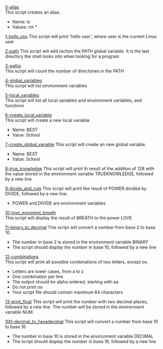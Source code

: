 [0-alias](./0-alias)  
This script creates an alias.  
- Name: ls
- Values: rm *

[1-hello_you](./1-hello_you)
This script will print 'hello user', where user is the current Linux user  

[2-path](./2-path)
This script will add /action the PATH global variable. It is the last directory the shell looks into when looking for a program  

[3-paths](./3-paths)  
This script will count the number of directories in the PATH  

[4-global_variables](./4-global_variables)  
This script will list environment variables  

[5-local_variables](./5-local_variables)  
This script will list all local variables and environment variables, and functions  

[6-create_local_variable](./6-create_local_variable)  
This script will create a new local variable  
- Name: BEST  
- Value: School  

[7-create_global_variable](./7-create_global_variable)
This script will create an new global variable.  
- Name: BEST
- Value: School  

[8-true_knowledge](./8-true_knowledge)
This script will print th result of the addition of 128 with the value stored in the environment variable TRUEKNOWLEDGE, followed by a new line

[9-divide_and_rule](./9-divide_and_rule)
This script will print the result of POWER divided by DIVIDE, followed by a new line.  
- POWER and DIVIDE are environment variables  

[10-love_exponent_breath](./10-love_exponent_breath)  
This script will display the result of BREATH to the power LOVE  

[11-binary_to_decimal](./11-binary_to_decimal)
This script will convert a number from base 2 to base 10.  
- The number in base 2 is stored in the environment variable BINARY
- The script should display the number in base 10, followed by a new line

[12-combinations](./12-combinations)  
This script will print all possible combinations of two letters, except oo.
- Letters are lower cases, from a to z  
- One combination per line
- The output should be alpha ordered, starting with aa
- Do not print oo
- Your script file should contain maximum 64 characters  

[13-print_float](./13-print_float)
This script will print the number with two decimal places, followed by a new line.
The number will be stored in the environment variable NUM.

[100-decimal_to_hexadecimal](./100-decimal_to_hexadecimal)
This script will convert a number from base 10 to base 16  
- The number in base 10 is stored in the environment variable DECIMAL
- The script should display the number in base 16, followed by a new line



